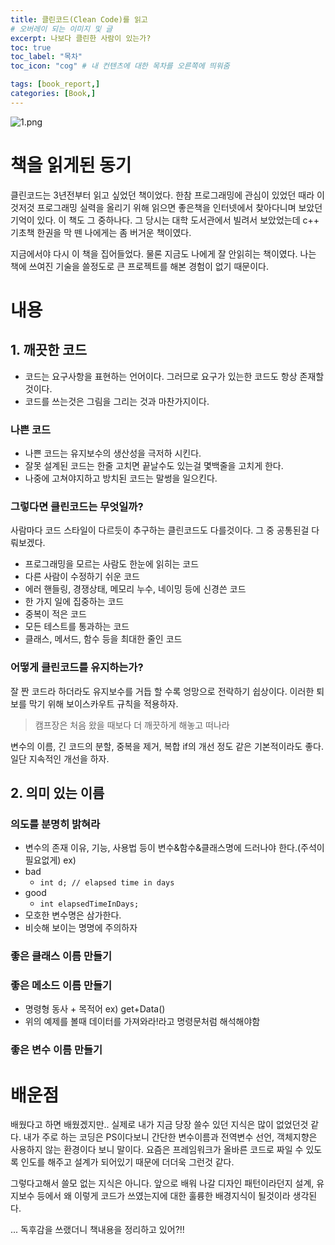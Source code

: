 ```yaml
---
title: 클린코드(Clean Code)를 읽고
# 오버레이 되는 이미지 및 글
excerpt: 나보다 클린한 사람이 있는가?
toc: true
toc_label: "목차"
toc_icon: "cog" # 내 컨텐츠에 대한 목차를 오른쪽에 띄워줌

tags: [book_report,]
categories: [Book,]
---
```


![1.png](../../assets/images/Book//1.png)

# 책을 읽게된 동기
클린코드는 3년전부터 읽고 싶었던 책이었다. 한참 프로그래밍에 관심이 있었던 때라 이것저것 프로그래밍 실력을 올리기 위해 읽으면 좋은책을 인터넷에서 찾아다니며 보았던 기억이 있다. 이 책도 그 중하나다. 그 당시는 대학 도서관에서 빌려서 보았었는데 c++ 기초책 한권을 막 뗀 나에게는 좀 버거운 책이였다.

지금에서야 다시 이 책을 집어들었다. 물론 지금도 나에게 잘 안읽히는 책이였다. 나는 책에 쓰여진 기술을 쓸정도로 큰 프로젝트를 해본 경험이 없기 때문이다.

# 내용
## 1. 깨끗한 코드
* 코드는 요구사항을 표현하는 언어이다. 그러므로 요구가 있는한 코드도 항상 존재할것이다.
* 코드를 쓰는것은 그림을 그리는 것과 마찬가지이다.

### 나쁜 코드
* 나쁜 코드는 유지보수의 생산성을 극저하 시킨다.
* 잘못 설계된 코드는 한줄 고치면 끝날수도 있는걸 몇백줄을 고치게 한다.
* 나중에 고쳐야지하고 방치된 코드는 말썽을 일으킨다.

### 그렇다면 클린코드는 무엇일까?
사람마다 코드 스타일이 다르듯이 추구하는 클린코드도 다를것이다. 그 중 공통된걸 다뤄보겠다.

* 프로그래밍을 모르는 사람도 한눈에 읽히는 코드
* 다른 사람이 수정하기 쉬운 코드
* 에러 핸들링, 경쟁상태, 메모리 누수, 네이밍 등에 신경쓴 코드
* 한 가지 일에 집중하는 코드
* 중복이 적은 코드
* 모든 테스트를 통과하는 코드
* 클래스, 메서드, 함수 등을 최대한 줄인 코드

### 어떻게 클린코드를 유지하는가?
잘 짠 코드라 하더라도 유지보수를 거듭 할 수록 엉망으로 전락하기 쉽상이다. 이러한 퇴보를 막기 위해 보이스카우트 규칙을 적용하자.

> 캠프장은 처음 왔을 때보다 더 깨끗하게 해놓고 떠나라

변수의 이름, 긴 코드의 분할, 중복을 제거, 복합 if의 개선 정도 같은 기본적이라도 좋다. 일단 지속적인 개선을 하자.

## 2. 의미 있는 이름
### 의도를 분명히 밝혀라
* 변수의 존재 이유, 기능, 사용법 등이 변수&함수&클래스명에 드러나야 한다.(주석이 필요없게)
ex)
* bad
    * `int d; // elapsed time in days`
* good
    * `int elapsedTimeInDays;`
* 모호한 변수명은 삼가한다.
* 비슷해 보이는 명명에 주의하자

### 좋은 클래스 이름 만들기

### 좋은 메소드 이름 만들기
* 명령형 동사 + 목적어 ex) get+Data()
* 위의 예제를 볼때 데이터를 가져와라!라고 명령문처럼 해석해야함

### 좋은 변수 이름 만들기

# 배운점
배웠다고 하면 배웠겠지만.. 실제로 내가 지금 당장 쓸수 있던 지식은 많이 없었던것 같다. 내가 주로 하는 코딩은 PS이다보니 간단한 변수이름과 전역변수 선언, 객체지향은 사용하지 않는 환경이다 보니 말이다. 요즘은 프레임워크가 올바른 코드로 짜일 수 있도록 인도를 해주고 설계가 되어있기 때문에 더더욱 그런것 같다.

그렇다고해서 쓸모 없는 지식은 아니다. 앞으로 배워 나갈 디자인 패턴이라던지 설계, 유지보수 등에서 왜 이렇게 코드가 쓰였는지에 대한 훌륭한 배경지식이 될것이라 생각된다.

... 독후감을 쓰랬더니 책내용을 정리하고 있어?!!
